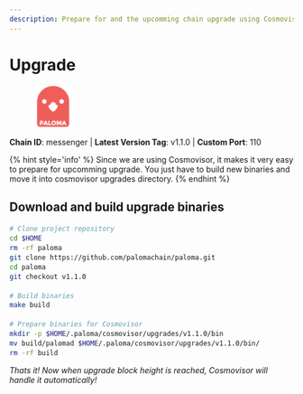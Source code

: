 ```yaml
---
description: Prepare for and the upcomming chain upgrade using Cosmovisor.
---
```


# Upgrade

<figure><img src="https://raw.githubusercontent.com/kj89/cosmos-images/main/logos/paloma.png" alt=""><figcaption></figcaption></figure>

**Chain ID**: messenger | **Latest Version Tag**: v1.1.0 | **Custom Port**: 110

{% hint style='info' %}
Since we are using Cosmovisor, it makes it very easy to prepare for upcomming upgrade.
You just have to build new binaries and move it into cosmovisor upgrades directory.
{% endhint %}

## Download and build upgrade binaries

```bash
# Clone project repository
cd $HOME
rm -rf paloma
git clone https://github.com/palomachain/paloma.git
cd paloma
git checkout v1.1.0

# Build binaries
make build

# Prepare binaries for Cosmovisor
mkdir -p $HOME/.paloma/cosmovisor/upgrades/v1.1.0/bin
mv build/palomad $HOME/.paloma/cosmovisor/upgrades/v1.1.0/bin/
rm -rf build
```

*Thats it! Now when upgrade block height is reached, Cosmovisor will handle it automatically!*
